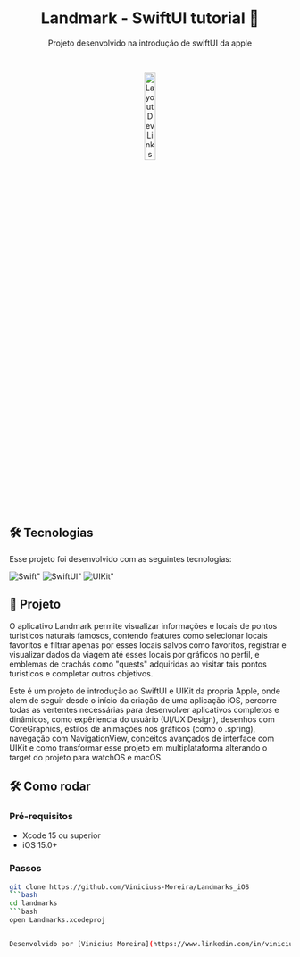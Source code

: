 <h1 align="center"> Landmark - SwiftUI tutorial  </h1>

<p align="center">
Projeto desenvolvido na introdução de swiftUI da apple
</p>


<br>

<p align="center">
  <img alt="Layout Dev Links" src="img/demonstracao.gif" width="20%">
</p>

## 🛠 Tecnologias

Esse projeto foi desenvolvido com as seguintes tecnologias:

<p>
  <img src="https://img.shields.io/badge/Swift-F05138?logo=swift&logoColor=white&style=for-the-badge" alt=Swift">
  <img src="https://img.shields.io/badge/SwiftUI-524520?logo=swift&logoColor=white&style=for-the-badge" alt=SwiftUI">
  <img src="https://img.shields.io/badge/UIKit-white?logo=swift&logoColor=black&style=for-the-badge" alt=UIKit">
</p>


## 📁 Projeto

O aplicativo Landmark permite visualizar informações e locais de pontos turisticos naturais famosos, contendo features como selecionar locais favoritos e filtrar apenas por esses locais salvos como favoritos, registrar e visualizar dados da viagem até esses locais por gráficos no perfil, e emblemas de crachás como "quests" adquiridas ao visitar tais pontos turisticos e completar outros objetivos.

Este é um projeto de introdução ao SwiftUI e UIKit da propria Apple, onde alem de seguir desde o início da criação de uma aplicação iOS, percorre todas as vertentes necessárias para desenvolver aplicativos completos e dinâmicos, como expêriencia do usuário (UI/UX Design), desenhos com CoreGraphics, estilos de animações nos gráficos (como o .spring), navegação com NavigationView, conceitos avançados de interface com UIKit e como transformar esse projeto em multiplataforma alterando o target do projeto para watchOS e macOS.


## 🛠 Como rodar

### Pré-requisitos
- Xcode 15 ou superior  
- iOS 15.0+

### Passos
```bash
git clone https://github.com/Viniciuss-Moreira/Landmarks_iOS
```bash
cd landmarks
```bash
open Landmarks.xcodeproj


Desenvolvido por [Vinicius Moreira](https://www.linkedin.com/in/vinicius-moreira-806105350/) 🚀
